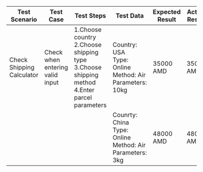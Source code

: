 
| Test Scenario | Test Case | Test Steps | Test Data | Expected Result | Actual Result | Status |
|--------------|-----------|-----------------------|---------------|---------------------|------------------|---------|
| Check Shipping Calculator | Check when entering valid input|  1.Choose country<br> 2.Choose shipping type<br> 3.Choose shipping method <br> 4.Enter parcel parameters| Country: USA <br> Type: Online <br> Method: Air <br> Parameters: 10kg | 35000 AMD | 35000 AMD | pass |
||||Counrty: China <br> Type: Online <br> Method: Air <br> Parameters: 3kg <br> | 48000 AMD | 48000 AMD | pass | 
